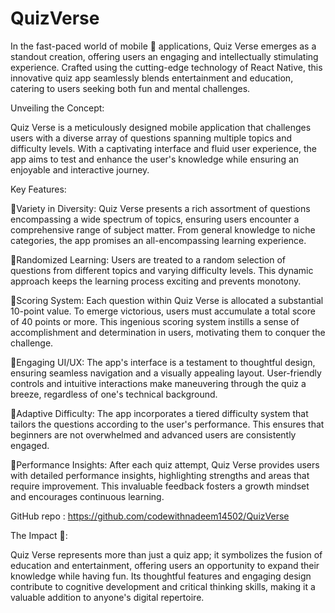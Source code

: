 # QuizVerse

In the fast-paced world of mobile 📱 applications, Quiz Verse emerges as a standout creation, offering users an engaging and intellectually stimulating experience. Crafted using the cutting-edge technology of React Native, this innovative quiz app seamlessly blends entertainment and education, catering to users seeking both fun and mental challenges.



Unveiling the Concept:



Quiz Verse is a meticulously designed mobile application that challenges users with a diverse array of questions spanning multiple topics and difficulty levels. With a captivating interface and fluid user experience, the app aims to test and enhance the user's knowledge while ensuring an enjoyable and interactive journey.







Key Features:



📍Variety in Diversity: Quiz Verse presents a rich assortment of questions encompassing a wide spectrum of topics, ensuring users encounter a comprehensive range of subject matter. From general knowledge to niche categories, the app promises an all-encompassing learning experience.



📍Randomized Learning: Users are treated to a random selection of questions from different topics and varying difficulty levels. This dynamic approach keeps the learning process exciting and prevents monotony.



📍Scoring System: Each question within Quiz Verse is allocated a substantial 10-point value. To emerge victorious, users must accumulate a total score of 40 points or more. This ingenious scoring system instills a sense of accomplishment and determination in users, motivating them to conquer the challenge.



📍Engaging UI/UX: The app's interface is a testament to thoughtful design, ensuring seamless navigation and a visually appealing layout. User-friendly controls and intuitive interactions make maneuvering through the quiz a breeze, regardless of one's technical background.



📍Adaptive Difficulty: The app incorporates a tiered difficulty system that tailors the questions according to the user's performance. This ensures that beginners are not overwhelmed and advanced users are consistently engaged.



📍Performance Insights: After each quiz attempt, Quiz Verse provides users with detailed performance insights, highlighting strengths and areas that require improvement. This invaluable feedback fosters a growth mindset and encourages continuous learning.



GitHub repo : https://github.com/codewithnadeem14502/QuizVerse





The Impact 💪:



Quiz Verse represents more than just a quiz app; it symbolizes the fusion of education and entertainment, offering users an opportunity to expand their knowledge while having fun. Its thoughtful features and engaging design contribute to cognitive development and critical thinking skills, making it a valuable addition to anyone's digital repertoire.
